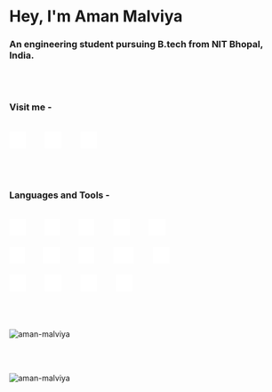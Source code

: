 # Hey, I'm Aman Malviya

### An engineering student pursuing B.tech from NIT Bhopal, India.

<br><br>

<h3>Visit me -</h3>
<br>
<a href="https://leetcode.com/Aman_Malviya/"><img src="./Assets/leetcode.svg" height="30px" alt="Leetcode" /></a>
<a style="margin-left:30px" href="https://www.linkedin.com/in/aman-malviya-5347871b1/"><img src="./Assets/linkedin.svg" height="30px" alt="LinkedIn" /></a>
<a style="margin-left:30px" href="http://aman-malviya.netlify.com/"><img src="./Assets/web.svg" height="30px" alt="Portfolio" /></a>

<br><br>

<h3>Languages and Tools -</h3>
<br>
<a href="#"><img src="./Assets/c.svg" height="30px" alt="C" /></a>
<a href="#" style="margin-left:30px"><img src="./Assets/c++.svg" height="30px" alt="C++" /></a>
<a href="#" style="margin-left:30px"><img src="./Assets/python.svg" height="30px" alt="Python" /></a>
<a href="#" style="margin-left:30px"><img src="./Assets/html5.svg" height="30px" alt="HTML5" /></a>
<a href="#" style="margin-left:30px"><img src="./Assets/css3.svg" height="30px" alt="CSS3" /></a>
<br><br>
<a href="#"><img src="./Assets/bootstrap.svg" height="30px" alt="Bootstrap" /></a>
<a href="#" style="margin-left:30px"><img src="./Assets/git.svg" height="30px" alt="Git" /></a>
<a href="#" style="margin-left:30px"><img src="./Assets/js.svg" height="30px" alt="Javascript" /></a>
<a href="#" style="margin-left:30px"><img src="./Assets/nodejs.svg" height="30px" alt="Nodejs" /></a>
<a href="#" style="margin-left:30px"><img src="./Assets/react.svg" height="30px" alt="React" /></a>
<br><br>
<a href="#"><img src="./Assets/firebase.svg" height="30px" alt="Firebase" /></a>
<a href="#" style="margin-left:30px"><img src="./Assets/heroku.svg" height="30px" alt="Heroku" /></a>
<a href="#" style="margin-left:30px"><img src="./Assets/postman.svg" height="30px" alt="Postman" /></a>
<a href="#" style="margin-left:30px"><img src="./Assets/selenium.svg" height="30px" alt="Selenium" /></a>
<br><br>
<br><br>
<p><img src="https://github-readme-stats.vercel.app/api/top-langs?username=aman-malviya&show_icons=true&locale=en&layout=compact" alt="aman-malviya" /></p>
<br><br>
<p><img src="https://github-readme-stats.vercel.app/api?username=aman-malviya&show_icons=true&locale=en" alt="aman-malviya" /></p>
